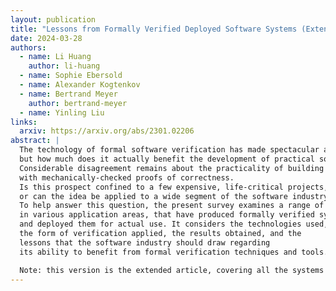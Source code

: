 ```yaml
---
layout: publication
title: "Lessons from Formally Verified Deployed Software Systems (Extended version)"
date: 2024-03-28
authors:
  - name: Li Huang
    author: li-huang
  - name: Sophie Ebersold
  - name: Alexander Kogtenkov
  - name: Bertrand Meyer
    author: bertrand-meyer
  - name: Yinling Liu
links:
  arxiv: https://arxiv.org/abs/2301.02206
abstract: |
  The technology of formal software verification has made spectacular advances,
  but how much does it actually benefit the development of practical software?
  Considerable disagreement remains about the practicality of building systems
  with mechanically-checked proofs of correctness.
  Is this prospect confined to a few expensive, life-critical projects,
  or can the idea be applied to a wide segment of the software industry?
  To help answer this question, the present survey examines a range of projects,
  in various application areas, that have produced formally verified systems
  and deployed them for actual use. It considers the technologies used,
  the form of verification applied, the results obtained, and the
  lessons that the software industry should draw regarding
  its ability to benefit from formal verification techniques and tools.

  Note: this version is the extended article, covering all the systems identified as relevant. A shorter version, covering only a selection, is also available. 
---
```


